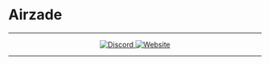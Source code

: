 # Airzade
---
<div align="center">
  	<a href="https://dc.airzade.de">
		<img alt="Discord" src="https://img.shields.io/discord/986611039221207121?color=blue&label=German&logo=Discord&style=flat">
		<img alt="Website" src="https://img.shields.io/website?down_color=red&down_message=Offline&label=Website&up_color=green&up_message=Online&url=https%3A%2F%2Fairzade.com">	
	</a>
</div>

---
